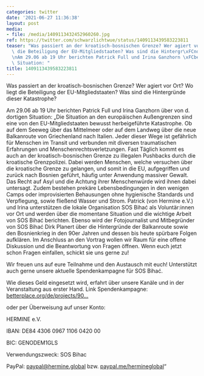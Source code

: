 ```yaml
---
categories: twitter
date: '2021-06-27 11:36:38'
layout: post
media:
- file: /media/1409113432452960260.jpg
ref: https://twitter.com/schwarzlichtwue/status/1409113439583223811
teaser: "Was passiert an der kroatisch-bosnischen Grenze? Wer agiert vor Ort? Wo liegt\
  \ die Beteiligung der EU-Mitgliedstaaten? Was sind die Hintergr\xFCnde dieser Katastrophe?\n\
  \nAm 29.06 ab 19 Uhr berichten Patrick Full und Irina Ganzhorn \xFCber  von d. dortigen\
  \ Situation: "
title: 1409113439583223811
---
```

Was passiert an der kroatisch-bosnischen Grenze? Wer agiert vor Ort? Wo liegt die Beteiligung der EU-Mitgliedstaaten? Was sind die Hintergründe dieser Katastrophe?

Am 29.06 ab 19 Uhr berichten Patrick Full und Irina Ganzhorn über  von d. dortigen Situation: 
„Die Situation an den europäischen Außengrenzen sind eine von den EU-Mitgliedstaaten bewusst herbeigeführte Katastrophe. Ob auf dem Seeweg über das Mittelmeer oder auf dem Landweg über die neue Balkanroute von Griechenland nach Italien.
Jeder dieser Wege ist gefährlich für Menschen im Transit und verbunden mit diversen traumatischen Erfahrungen und Menschenrechtsverletzungen.
Fast Täglich kommt es auch an der kroatisch-bosnischen Grenze zu illegalen Pushbacks durch die kroatische Grenzpolizei. Dabei werden Menschen, welche versuchen über die kroatische Grenze zu gelangen, und somit in die EU, aufgegriffen und zurück nach Bosnien geführt, häufig unter
Anwendung massiver Gewalt. Das Recht auf Asyl und die Achtung ihrer Menschenwürde wird ihnen dabei untersagt. Zudem bestehen prekäre Lebensbedingungen in den wenigen Camps oder improvisierten Behausungen ohne hygienische Standards und Verpflegung, sowie fließend Wasser und Strom.
Patrick (von Hermine e.V.) und Irina unterstützen die lokale Organisation SOS Bihać als Voluntär:innen vor Ort und werden über die momentane Situation und die wichtige Arbeit von SOS Bihać berichten.
Ebenso wird der Fotojournalist und Mitbegründer von SOS Bihać Dirk Planert über die Hintergründe der Balkanroute sowie den Bosnienkrieg in den 90er Jahren und dessen bis heute spürbare Folgen aufklären.
Im Anschluss an den Vortrag wollen wir Raum für eine offene Diskussion und die Beantwortung von Fragen öffnen. Wenn euch jetzt schon Fragen einfallen, schickt sie uns gerne zu!



Wir freuen uns auf eure Teilnahme und den Austausch mit euch!
Unterstützt auch gerne unsere aktuelle Spendenkampagne für SOS Bihać. 

Wie dieses Geld eingesetzt wird, erfahrt über unsere Kanäle und in der Veranstaltung aus erster Hand.
Link Spendenkampagne: [betterplace.org/de/projects/90…](https://www.betterplace.org/de/projects/90677-versorgung-von-menschen-im-transit-in-bosnien-durch-sos-bihac/)

oder per Überweisung auf unser Konto:

HERMINE e.V.

IBAN: DE84 4306 0967 1106 0420 00

BIC: GENODEM1GLS

Verwendungszweck: SOS Bihac



PayPal: paypal@hermine.global bzw. [paypal.me/hermineglobal](http://paypal.me/hermineglobal)“